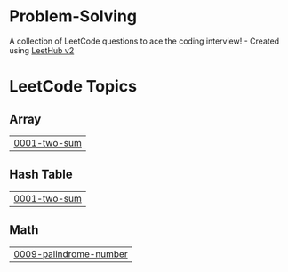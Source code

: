# Problem-Solving
A collection of LeetCode questions to ace the coding interview! - Created using [LeetHub v2](https://github.com/arunbhardwaj/LeetHub-2.0)

<!---LeetCode Topics Start-->
# LeetCode Topics
## Array
|  |
| ------- |
| [0001-two-sum](https://github.com/Mariam-Hamdy1/Problem-Solving/tree/master/0001-two-sum) |
## Hash Table
|  |
| ------- |
| [0001-two-sum](https://github.com/Mariam-Hamdy1/Problem-Solving/tree/master/0001-two-sum) |
## Math
|  |
| ------- |
| [0009-palindrome-number](https://github.com/Mariam-Hamdy1/Problem-Solving/tree/master/0009-palindrome-number) |
<!---LeetCode Topics End-->